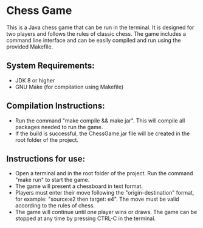 # Chess Game

This is a Java chess game that can be run in the terminal. It is designed for two players and follows the rules of classic chess. The game includes a command line interface and can be easily compiled and run using the provided Makefile.

## System Requirements:

- JDK 8 or higher
- GNU Make (for compilation using Makefile)

## Compilation Instructions:

- Run the command "make compile && make jar". This will compile all packages needed to run the game.
- If the build is successful, the ChessGame.jar file will be created in the root folder of the project.

## Instructions for use:

- Open a terminal and in the root folder of the project.
  Run the command "make run" to start the game.
- The game will present a chessboard in text format.
- Players must enter their move following the "origin-destination" format, for example: "source:e2 then target: e4". The move must be valid according to the rules of chess.
- The game will continue until one player wins or draws. The game can be stopped at any time by pressing CTRL-C in the terminal.
